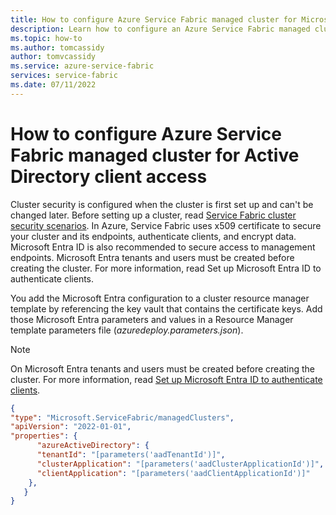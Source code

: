 ```yaml
---
title: How to configure Azure Service Fabric managed cluster for Microsoft Entra client access
description: Learn how to configure an Azure Service Fabric managed cluster for Microsoft Entra client access
ms.topic: how-to
ms.author: tomcassidy
author: tomvcassidy
ms.service: azure-service-fabric
services: service-fabric
ms.date: 07/11/2022
---
```


# How to configure Azure Service Fabric managed cluster for Active Directory client access

Cluster security is configured when the cluster is first set up and can't be changed later. Before setting up a cluster, read [Service Fabric cluster security scenarios](service-fabric-cluster-security.md). In Azure, Service Fabric uses x509 certificate to secure your cluster and its endpoints, authenticate clients, and encrypt data. Microsoft Entra ID is also recommended to secure access to management endpoints. Microsoft Entra tenants and users must be created before creating the cluster. For more information, read Set up Microsoft Entra ID to authenticate clients.

You add the Microsoft Entra configuration to a cluster resource manager template by referencing the key vault that contains the certificate keys. Add those Microsoft Entra parameters and values in a Resource Manager template parameters file (*azuredeploy.parameters.json*). 

> [!NOTE]
> On Microsoft Entra tenants and users must be created before creating the cluster.  For more information, read [Set up Microsoft Entra ID to authenticate clients](service-fabric-cluster-creation-setup-aad.md).

```json
{
"type": "Microsoft.ServiceFabric/managedClusters",
"apiVersion": "2022-01-01",
"properties": {
      "azureActiveDirectory": {
      "tenantId": "[parameters('aadTenantId')]",
      "clusterApplication": "[parameters('aadClusterApplicationId')]",
      "clientApplication": "[parameters('aadClientApplicationId')]"
    },
   }
}
```
      
